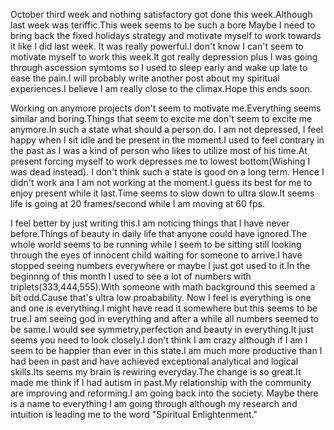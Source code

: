 October third week and nothing satisfactory got done this week.Although last week was teriffic.This week seems to be such a bore
Maybe I need to bring back the fixed holidays strategy and motivate myself to work towards it like I did last week.
It was really powerful.I don't know I can't seem to motivate myself to work this week.It got really depression plus I was
going through ascession symtoms so I used to sleep early and wake up late to ease the pain.I will probably write another 
post about my spiritual experiences.I believe I am really close to the climax.Hope this ends soon.

Working on anymore projects don't seem to motivate me.Everything seems similar and boring.Things that seem to excite me don't 
seem to excite me anymore.In such a state what should a person do. I am not depressed, I feel happy when I sit idle and  be present 
in the moment.I used to feel contrary in the past as I was a kind of person who likes to utilize most of his time.At present
forcing myself to work depresses me to lowest bottom(Wishing I was dead instead). I don't think such a state is good on a long term.
Hence I didn't work ana I am not working at the moment.I guess its best for me to enjoy present while it last.Time seems to slow
down to ultra slow.It seems life is going  at 20 frames/second while I am moving at 60 fps.

I feel better by just writing this.I am noticing things that I have never before.Things of beauty in daily life that anyone could
have ignored.The whole world seems to be running while I seem to be sitting still looking through the eyes of innocent child waiting 
for someone to arrive.I have stopped seeing numbers everywhere or maybe I just got used to it.In the beginnng of this month I used to
see a lot of numbers with triplets(333,444,555).With someone with math background this seemed a bit odd.Cause that's ultra low proabability.
Now I feel is everything is one and one is everything.I might have read it somewhere but this seems to be true.I am seeing god in everything
and after a while all numbers seemed to be same.I would see symmetry,perfection and beauty in everything.It just seems you need to look
closely.I don't think I am crazy although if I am I seem to be happier than ever in this state.I am much more productive than I had been 
in past and have achieved exceptional analytical and logical skills.Its seems my brain is rewiring everyday.The change is so great.It made 
me think if I had autism in past.My relationship with the community are improving and reforming.I am going back into the society.
Maybe there is a name to everything I am going through although my research and intuition is leading me to the word "Spiritual Enlightenment."
